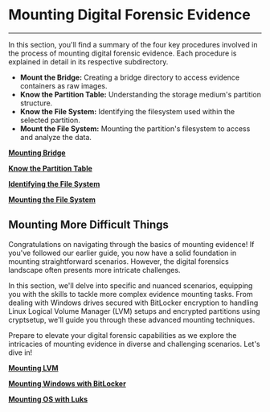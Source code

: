 # Mounting Digital Forensic Evidence

---


In this section, you'll find a summary of the four key procedures involved in the process of mounting digital forensic evidence. Each procedure is explained in detail in its respective subdirectory.

- **Mount the Bridge:** Creating a bridge directory to access evidence containers as raw images.
- **Know the Partition Table:** Understanding the storage medium's partition structure.
- **Know the File System:** Identifying the filesystem used within the selected partition.
- **Mount the File System:** Mounting the partition's filesystem to access and analyze the data.


  

[**Mounting Bridge**](Mounting_Bridge.md)

[**Know the Partition Table**](Partition_Table.md)

[**Identifying the File System**](Identifying_File_System.md)

[**Mounting the File System**](Mounting_File_System.md)


## Mounting More Difficult Things
Congratulations on navigating through the basics of mounting evidence! If you've followed our earlier guide, you now have a solid foundation in mounting straightforward scenarios. However, the digital forensics landscape often presents more intricate challenges.

In this section, we'll delve into specific and nuanced scenarios, equipping you with the skills to tackle more complex evidence mounting tasks. From dealing with Windows drives secured with BitLocker encryption to handling Linux Logical Volume Manager (LVM) setups and encrypted partitions using cryptsetup, we'll guide you through these advanced mounting techniques.

Prepare to elevate your digital forensic capabilities as we explore the intricacies of mounting evidence in diverse and challenging scenarios. Let's dive in!

[**Mounting LVM**](Mounting_LVM.md)

[**Mounting Windows with BitLocker**](Mounting_WindowsBitlocker.md)

[**Mounting OS with Luks**](Mounting_Luks.md)
